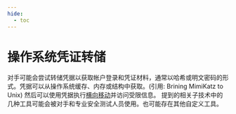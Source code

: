 ```yaml
---
hide:
  - toc
---
```


# 操作系统凭证转储

对手可能会尝试转储凭据以获取帐户登录和凭证材料，通常以哈希或明文密码的形式。凭据可以从操作系统缓存、内存或结构中获取。(引用: Brining MimiKatz to Unix) 然后可以使用凭据执行[横向移动](https://attack.mitre.org/tactics/TA0008)并访问受限信息。  提到的相关子技术中的几种工具可能会被对手和专业安全测试人员使用。也可能存在其他自定义工具。 
